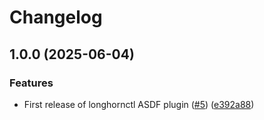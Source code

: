 # Changelog

## 1.0.0 (2025-06-04)


### Features

* First release of longhornctl ASDF plugin ([#5](https://github.com/woneill/asdf-longhornctl/issues/5)) ([e392a88](https://github.com/woneill/asdf-longhornctl/commit/e392a888a359a4e6d1b721b5994fbd5fd94700fc))
